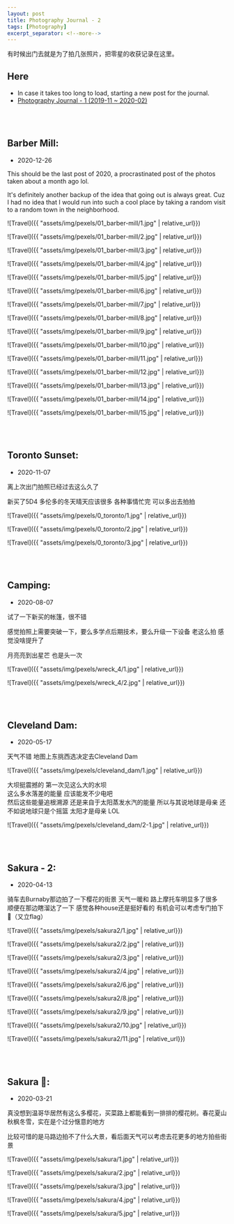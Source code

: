 ```yaml
---
layout: post
title: Photography Journal - 2
tags: [Photography]
excerpt_separator: <!--more-->
---
```


有时候出门去就是为了拍几张照片，把零星的收获记录在这里。<br/>   
<!--more-->

## Here
* In case it takes too long to load, starting a new post for the journal. 
* [Photography Journal - 1 (2019-11 ~ 2020-02)](https://zhang-haipeng.github.io/2020/02/19/photography-journal.html)  
<br/> 
<br/> 

## Barber Mill:  
* 2020-12-26

This should be the last post of 2020, a procrastinated post of the photos taken about a month ago lol. <br/> 

It's definitely another backup of the idea that going out is always great. Cuz I had no idea that I would run into such a cool place by taking a random visit to a random town in the neighborhood. <br/>

![Travel]({{ "assets/img/pexels/01_barber-mill/1.jpg" | relative_url}})

![Travel]({{ "assets/img/pexels/01_barber-mill/2.jpg" | relative_url}})

![Travel]({{ "assets/img/pexels/01_barber-mill/3.jpg" | relative_url}})

![Travel]({{ "assets/img/pexels/01_barber-mill/4.jpg" | relative_url}})

![Travel]({{ "assets/img/pexels/01_barber-mill/5.jpg" | relative_url}})

![Travel]({{ "assets/img/pexels/01_barber-mill/6.jpg" | relative_url}})

![Travel]({{ "assets/img/pexels/01_barber-mill/7.jpg" | relative_url}})

![Travel]({{ "assets/img/pexels/01_barber-mill/8.jpg" | relative_url}})

![Travel]({{ "assets/img/pexels/01_barber-mill/9.jpg" | relative_url}})

![Travel]({{ "assets/img/pexels/01_barber-mill/10.jpg" | relative_url}})

![Travel]({{ "assets/img/pexels/01_barber-mill/11.jpg" | relative_url}})

![Travel]({{ "assets/img/pexels/01_barber-mill/12.jpg" | relative_url}})

![Travel]({{ "assets/img/pexels/01_barber-mill/13.jpg" | relative_url}})

![Travel]({{ "assets/img/pexels/01_barber-mill/14.jpg" | relative_url}})

![Travel]({{ "assets/img/pexels/01_barber-mill/15.jpg" | relative_url}})

<br/> 
<br/> 



## Toronto Sunset:  
* 2020-11-07

离上次出门拍照已经过去这么久了   

新买了5D4  多伦多的冬天晴天应该很多  各种事情忙完  可以多出去拍拍  


![Travel]({{ "assets/img/pexels/0_toronto/1.jpg" | relative_url}})

![Travel]({{ "assets/img/pexels/0_toronto/2.jpg" | relative_url}})

![Travel]({{ "assets/img/pexels/0_toronto/3.jpg" | relative_url}})

<br/> 
<br/> 


## Camping:  
* 2020-08-07

试了一下新买的帐篷，很不错

感觉拍照上需要突破一下，要么多学点后期技术，要么升级一下设备 老这么拍 感觉没啥提升了  

月亮亮到出星芒 也是头一次  

![Travel]({{ "assets/img/pexels/wreck_4/1.jpg" | relative_url}})

![Travel]({{ "assets/img/pexels/wreck_4/2.jpg" | relative_url}})


<br/> 
<br/> 


## Cleveland Dam:  
* 2020-05-17

天气不错 地图上东挑西选决定去Cleveland Dam <br>

![Travel]({{ "assets/img/pexels/cleveland_dam/1.jpg" | relative_url}})

大坝挺震撼的 第一次见这么大的水坝<br>
这么多水落差的能量 应该能发不少电吧<br>
然后这些能量追根溯源 还是来自于太阳蒸发水汽的能量 所以与其说地球是母亲 还不如说地球只是个摇篮 太阳才是母亲 LOL<br>

![Travel]({{ "assets/img/pexels/cleveland_dam/2-1.jpg" | relative_url}})

  
<br/> 
<br/> 

## Sakura - 2:  
* 2020-04-13

骑车去Burnaby那边拍了一下樱花的街景 天气一暖和 路上摩托车明显多了很多 <br>
顺便在那边瞎溜达了一下 感觉各种house还是挺好看的  有机会可以考虑专门拍下🏡（又立flag）

![Travel]({{ "assets/img/pexels/sakura2/1.jpg" | relative_url}})
  
![Travel]({{ "assets/img/pexels/sakura2/2.jpg" | relative_url}})

![Travel]({{ "assets/img/pexels/sakura2/3.jpg" | relative_url}})

![Travel]({{ "assets/img/pexels/sakura2/4.jpg" | relative_url}})

![Travel]({{ "assets/img/pexels/sakura2/6.jpg" | relative_url}})

![Travel]({{ "assets/img/pexels/sakura2/8.jpg" | relative_url}})

![Travel]({{ "assets/img/pexels/sakura2/9.jpg" | relative_url}})

![Travel]({{ "assets/img/pexels/sakura2/10.jpg" | relative_url}})

![Travel]({{ "assets/img/pexels/sakura2/11.jpg" | relative_url}})


<br/> 
<br/> 
  
## Sakura 🌸:  
* 2020-03-21

真没想到温哥华居然有这么多樱花，买菜路上都能看到一排排的樱花树。春花夏山秋枫冬雪，实在是个过分惬意的地方   
  

比较可惜的是马路边拍不了什么大景，看后面天气可以考虑去花更多的地方拍些街景  

![Travel]({{ "assets/img/pexels/sakura/1.jpg" | relative_url}})
  
![Travel]({{ "assets/img/pexels/sakura/2.jpg" | relative_url}})

![Travel]({{ "assets/img/pexels/sakura/3.jpg" | relative_url}})

![Travel]({{ "assets/img/pexels/sakura/4.jpg" | relative_url}})

![Travel]({{ "assets/img/pexels/sakura/5.jpg" | relative_url}})

<br/> 
<br/> 

